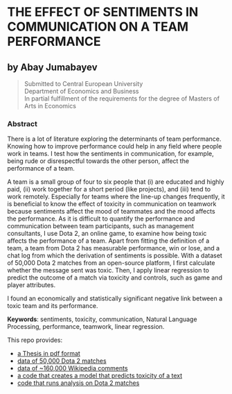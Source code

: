 # THE EFFECT OF SENTIMENTS IN COMMUNICATION ON A TEAM PERFORMANCE
## by Abay Jumabayev
> Submitted to Central European University <br>
> Department of Economics and Business <br>
> In partial fulfillment of the requirements for the degree of Masters of Arts in Economics

### Abstract
There is a lot of literature exploring the determinants of team performance. Knowing how to improve performance could help in any field where people work in teams. I test how the sentiments in communication, for example, being rude or disrespectful towards the other person, affect the performance of a team. 

A team is a small group of four to six people that (i) are educated and highly paid, (ii) work together for a short period (like projects), and (iii) tend to work remotely. Especially for teams where the line-up changes frequently, it is beneficial to know the effect of toxicity in communication on teamwork because sentiments affect the mood of teammates and the mood affects the performance. As it is difficult to quantify the performance and communication between team participants, such as management consultants, I use Dota 2, an online game, to examine how being toxic affects the performance of a team. Apart from fitting the definition of a team, a team from Dota 2 has measurable performance, win or lose, and a chat log from which the derivation of sentiments is possible. With a dataset of 50,000 Dota 2 matches from an open-source platform, I first calculate whether the message sent was toxic. Then, I apply linear regression to predict the outcome of a match via toxicity and controls, such as game and player attributes. 

I found an economically and statistically significant negative link between a toxic team and its performance. 

**Keywords**: sentiments, toxicity, communication, Natural Language Processing, performance, teamwork, linear regression.


This repo provides:
- [a Thesis in pdf format](https://github.com/JustJAG/the-effect-of-toxicity-on-a-team-performance/blob/d5a8adc694a0884b7c9a566e19cc17c74f17a5a9/Thesis%20The%20effect%20of%20sentiments%20in%20communication%20on%20a%20team%20performance.pdf)
- [data of 50,000 Dota 2 matches](https://github.com/JustJAG/the-effect-of-toxicity-on-a-team-performance/tree/main/Data/Original)
- [data of ~160,000 Wikipedia comments](https://github.com/JustJAG/the-effect-of-toxicity-on-a-team-performance/blob/d5a8adc694a0884b7c9a566e19cc17c74f17a5a9/Code/toxic_classifier/train.csv)
- [a code that creates a model that predicts toxicity of a text](https://github.com/JustJAG/the-effect-of-toxicity-on-a-team-performance/blob/d5a8adc694a0884b7c9a566e19cc17c74f17a5a9/Code/toxic_classifier/toxic_classifier.ipynb)
- [code that runs analysis on Dota 2 matches](https://github.com/JustJAG/the-effect-of-toxicity-on-a-team-performance/blob/d5a8adc694a0884b7c9a566e19cc17c74f17a5a9/Code/Code.ipynb)
